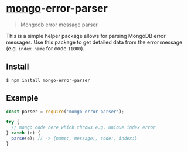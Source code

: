 # [mongo](https://docs.mongodb.com/ecosystem/drivers/node-js/)-error-parser

> Mongodb error message parser.

This is a simple helper package allows for parsing MongoDB error messages. Use this package to get detailed data from the error message (e.g. `index name` for code `11000`).

## Install

```
$ npm install mongo-error-parser
```

## Example

```js
const parser = require('mongo-error-parser');

try {
  // mongo code here which throws e.g. unique index error
} catch (e) {
  parse(e); // -> {name:, message:, code:, index:}
}
```
